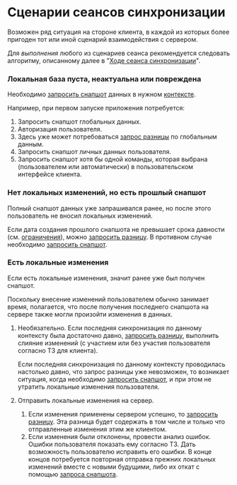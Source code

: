 Сценарии сеансов синхронизации
==============================

Возможен ряд ситуация на стороне клиента, в каждой из которых более
пригоден тот или иной сценарий взаимодействия с сервером.

Для _выполнения_ любого из сценариев сеанса рекомендуется следовать
алгоритму, описанному далее в "[Ходе сеанса синхронизации][workflow]".

### Локальная база пуста, неактуальна или повреждена

Необходимо [запросить снапшот][api-snapshot] данных в нужном
[контексте][context].

Например, при первом запуске приложения потребуется:

1.  Запросить снапшот глобальных данных.
2.  Авторизация пользователя.
3.  Здесь уже может потребоваться [запрос разницы][api-diff] по
    глобальным данным.
4.  Запросить снапшот личных данных пользователя.
5.  Запросить снапшот хотя бы одной команды, которая выбрана
    (пользователем или автоматически) в пользовательском интерфейсе
    клиента.

### Нет локальных изменений, но есть прошлый снапшот

Полный снапшот данных уже запрашивался ранее, но после этого
пользователь не вносил локальных изменений.

Если дата создания прошлого снапшота не превышает срока давности (см.
[ограничения][limits]), можно [запросить разницу][api-diff]. В противном
случае необходимо [запросить снапшот][api-snapshot].

### Есть локальные изменения

Если есть локальные изменения, значит ранее уже был получен снапшот.

Поскольку внесение изменений пользователем обычно занимает время,
полагается, что после получения последнего снапшота на сервере также
могли произойти изменения в данных.

1.  Необязательно. Если последняя синхронизация по данному контексту была
    достаточно давно, [запросить разницу][api-diff], выполнить слияние
    изменений (с участием или без участия пользователя согласно ТЗ для
    клиента).

    Если последняя синхронизация по данному контексту проводилась
    настолько давно, что запрос разницы уже невозможен, то возникает
    ситуация, когда необходимо [запросить снапшот][api-snapshot], и при
    этом не утратить локальные изменения пользователя.

2.  Отправить локальные изменения на сервер.
    1.  Если изменения применены сервером успешно, то
        [запросить разницу][api-diff]. Эта разница будет содержать в том
        числе и только что отправленные изменения этим же клиентом.
    2.  Если изменения были отклонены, провести анализ ошибок. Ошибки
        пользователя показать ему согласно ТЗ. Дать возможность
        пользователю исправить его ошибки. В конце концов потребуется
        повторная отправка прежних локальных изменений вместе с новыми
        будущими, либо их откат с помощью
        [запроса снапшота][api-snapshot].


[api-diff]: api/diff.md
[api-snapshot]: api/snapshot.md
[context]: 02-context.md
[limits]: 20-limitations.md
[workflow]: 04-workflow.md
